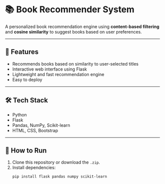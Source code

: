 # 📚 Book Recommender System

A personalized book recommendation engine using **content-based filtering** and **cosine similarity** to suggest books based on user preferences.

---

## 🚀 Features
- Recommends books based on similarity to user-selected titles
- Interactive web interface using Flask
- Lightweight and fast recommendation engine
- Easy to deploy

---

## 🛠 Tech Stack
- Python
- Flask
- Pandas, NumPy, Scikit-learn
- HTML, CSS, Bootstrap

---

## 📂 How to Run
1. Clone this repository or download the `.zip`.
2. Install dependencies:
   ```bash
   pip install flask pandas numpy scikit-learn
